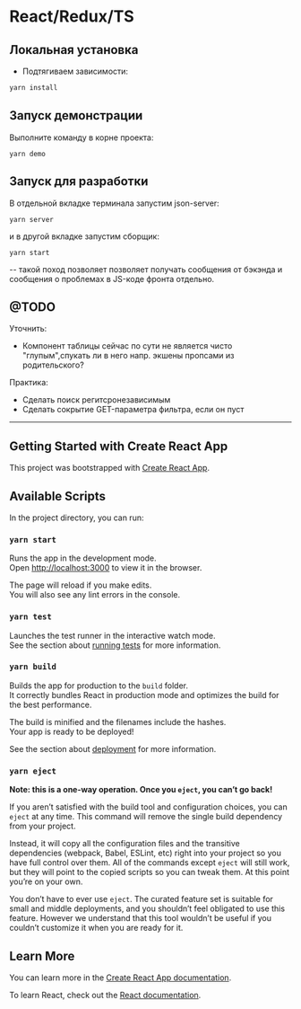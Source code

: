 # React/Redux/TS
## Локальная установка 

* Подтягиваем зависимости:
  

```bash
yarn install 
```

## Запуск демонстрации

Выполните команду в корне проекта:
```shell
yarn demo
```


## Запуск для разработки

В отдельной вкладке терминала запустим json-server:
```
yarn server
```
и в другой вкладке запустим сборщик:
```
yarn start
```

-- такой поход позволяет позволяет получать сообщения от бэкэнда и сообщения о проблемах в JS-коде фронта отдельно.

## @TODO

Уточнить:
* Компонент таблицы сейчас по сути не является чисто "глупым",спукать ли в него напр. экшены пропсами из родительского?

Практика:
* Сделать поиск регитсронезависимым
* Сделать сокрытие GET-параметра фильтра, если он пуст

--------------------------

## Getting Started with Create React App

This project was bootstrapped with [Create React App](https://github.com/facebook/create-react-app).

## Available Scripts

In the project directory, you can run:

### `yarn start`

Runs the app in the development mode.\
Open [http://localhost:3000](http://localhost:3000) to view it in the browser.

The page will reload if you make edits.\
You will also see any lint errors in the console.

### `yarn test`

Launches the test runner in the interactive watch mode.\
See the section about [running tests](https://facebook.github.io/create-react-app/docs/running-tests) for more information.

### `yarn build`

Builds the app for production to the `build` folder.\
It correctly bundles React in production mode and optimizes the build for the best performance.

The build is minified and the filenames include the hashes.\
Your app is ready to be deployed!

See the section about [deployment](https://facebook.github.io/create-react-app/docs/deployment) for more information.

### `yarn eject`

**Note: this is a one-way operation. Once you `eject`, you can’t go back!**

If you aren’t satisfied with the build tool and configuration choices, you can `eject` at any time. This command will remove the single build dependency from your project.

Instead, it will copy all the configuration files and the transitive dependencies (webpack, Babel, ESLint, etc) right into your project so you have full control over them. All of the commands except `eject` will still work, but they will point to the copied scripts so you can tweak them. At this point you’re on your own.

You don’t have to ever use `eject`. The curated feature set is suitable for small and middle deployments, and you shouldn’t feel obligated to use this feature. However we understand that this tool wouldn’t be useful if you couldn’t customize it when you are ready for it.

## Learn More

You can learn more in the [Create React App documentation](https://facebook.github.io/create-react-app/docs/getting-started).

To learn React, check out the [React documentation](https://reactjs.org/).
